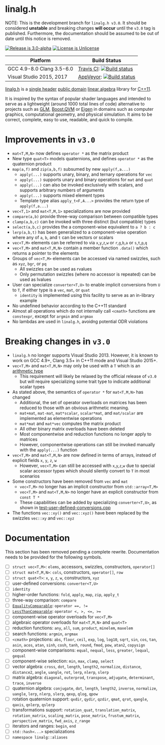 # linalg.h

NOTE: This is the development branch for `linalg.h v3.0`. It should be considered **unstable** and breaking changes **will occur** until the `v3.0` tag is published. Furthermore, the documentation should be assumed to be out of date until this notice is removed. 

[![Release is 3.0-alpha](http://img.shields.io/badge/version-3.0--alpha-blue.svg)](http://raw.githubusercontent.com/sgorsten/linalg/v3/linalg.h)
[![License is Unlicense](http://img.shields.io/badge/license-Unlicense-blue.svg?style=flat)](http://unlicense.org/)

Platform | Build Status |
-------- | ------------ |
GCC 4.9-8.0 Clang 3.5-6.0 | [Travis CI](http://travis-ci.org): [![Build status](http://travis-ci.org/sgorsten/linalg.svg?branch=v3)](https://travis-ci.org/sgorsten/linalg) |
Visual Studio 2015, 2017 | [AppVeyor](http://ci.appveyor.com/): [![Build status](http://ci.appveyor.com/api/projects/status/l4bfv5omodkajuc9?svg=true)](https://ci.appveyor.com/project/sgorsten/linalg) |

[linalg.h](/linalg.h) is a [single header](http://github.com/nothings/stb/blob/master/docs/other_libs.md) [public domain](http://unlicense.org/) [linear algebra](http://en.wikipedia.org/wiki/Linear_algebra) library for [C++11](http://en.cppreference.com/w/). 

It is inspired by the syntax of popular shader languages and intended to serve as a lightweight (around 1000 total lines of code) alternative to projects such as [GLM](http://glm.g-truc.net/0.9.7/), [Boost.QVM](https://www.boost.org/doc/libs/1_66_0/libs/qvm/doc/index.html) or [Eigen](http://eigen.tuxfamily.org/) in domains such as computer graphics, computational geometry, and physical simulation. It aims to be correct, complete, easy to use, readable, and quick to compile.

# Improvements in `v3.0`

* `mat<T,M,N>` now defines `operator *` as the matrix product
* New type `quat<T>` models quaternions, and defines `operator *` as the quaternion product
* `map(a,f)` and `zip(a,b,f)` subsumed by new `apply(f,a...)`
  * `apply(...)` supports unary, binary, and ternary operations for `vec`
  * `apply(...)` supports unary and binary operations for `mat` and `quat`
  * `apply(...)` can also be invoked exclusively with scalars, and supports arbitrary numbers of arguments
  * `apply(...)` supports mixed element types
  * Template type alias `apply_t<F,A...>` provides the return type of `apply(f,a...)`
* `vec<T,1>` and `mat<T,M,1>` specializations are now provided
* `compare(a,b)` provide three-way comparison between compatible types
* `clamp(a,b,c)` can be invoked with three distinct (but compatible) types
* `select(a,b,c)` provides the a component-wise equivalent to `a ? b : c`
* `lerp(a,b,t)` has been generalized to a component-wise operation where any of `a`, `b`, and `t` can be vectors or scalars
* `vec<T,M>` elements can be referred to via `x`,`y`,`z`,`w` or `r`,`g`,`b`,`a` or `s`,`t`,`p`,`q`
* `vec<T,M>` and `mat<T,M,N>` contain a member function `.data()` which returns a pointer to the elements
* Groups of `vec<T,M>` elements can be accessed via named swizzles, such as `xyz`, `bgr`, or `pq`
  * All swizzles can be used as rvalues
  * Only permutation swizzles (where no accessor is repeated) can be used as lvalues
* User can specialize `converter<T,U>` to enable implicit conversions from `U` to `T`, if either type is a `vec`, `mat`, or `quat`
  * `identity` is implemented using this facility to serve as an in-library example
* No undefined behavior according to the C++11 standard
* Almost all operations which do not internally call `<cmath>` functions are `constexpr`, except for `argmin` and `argmax`
* No lambdas are used in `linalg.h`, avoidng potential ODR violations


# Breaking changes in `v3.0`

* `linalg.h` no longer supports Visual Studio 2013. However, it is known to work on GCC 4.9+, Clang 3.5+ in C++11 mode and Visual Studio 2015+.
* `vec<T,M>` and `mat<T,M,N>` may only be used with a `T` which is an [arithmetic type](https://en.cppreference.com/w/c/language/arithmetic_types)
  * This requirement will likely be relaxed by the official release of `v3.0` but will require specializing some trait type to indicate additional scalar types
* As stated above, the semantics of `operator *` for `mat<T,M,N>` has changed
  * Additional, the set of operator overloads on matrices has been reduced to those with an obvious arithmetic meaning.
  * `mat+mat`, `mat-mat`, `mat*scalar`, `scalar*mat`, and `mat/scalar` are implemented as elementwise operations
  * `mat*mat` and `mat*vec` computes the matrix product
  * All other binary matrix overloads have been deleted
  * Most componentwise and reduction functions no longer apply to matrices
  * However, componentwise operations can still be invoked manually with the `apply(...)` function
* `vec<T,M>` and `mat<T,M,N>` are now defined in terms of arrays, instead of explicit fields `x`, `y`, `z`, `w`
  * However, `vec<T,M>` can still be accessed with `x`,`y`,`z`,`w` due to special scalar accessor types which should silently convert to `T` in most scenarios
* Some constructors have been removed from `vec` and `mat`
  * `vec<T,M>` no longer has an implicit constructor from `std::array<T,M>`
  * `vec<T,M>` and `mat<T,M,N>` no longer have an explicit constructor from `const T *`
  * These capabilities can be added by specializing `converter<T,U>`, as shown in [test-user-defined-conversions.cpp](tests/test-user-defined-conversions.cpp) 
* The functions `vec::xy()` and `vec::xyz()` have been replaced by the swizzles `vec::xy` and `vec::xyz`

# Documentation

This section has been removed pending a complete rewrite. Documentation needs to be provided for the following symbols.

- [ ] `struct vec<T,M>`: `elems`, accessors, swizzles, constructors, `operator[]`
- [ ] `struct mat<T,M,N>`: `cols`, constructors, `operator[]`, `row`
- [ ] `struct quat<T>`: `x`, `y`, `z`, `w`, constructors, `xyz`
- [ ] user-defined conversions: `converter<T,U>`
- [ ] `identity`
- [ ] higher-order functions: `fold`, `apply`, `map`, `zip`, `apply_t`
- [ ] three-way comparison: `compare`
- [ ] [`EqualityComparable`](http://en.cppreference.com/w/cpp/concept/EqualityComparable): `operator ==, !=`
- [ ] [`LessThanComparable`](http://en.cppreference.com/w/cpp/concept/LessThanComparable): `operator <, >, <=, >=`
- [ ] component-wise operator overloads for `vec<T,M>`
- [ ] algebraic operator overloads for `mat<T,M,N>` and `quat<T>`
- [ ] reduction functions: `any`, `all`, `sum`, `product`, `minelem`, `maxelem`
- [ ] search functions: `argmin`, `argmax`
- [ ] `<cmath>` projections: `abs`, `floor`, `ceil`, `exp`, `log`, `log10`, `sqrt`, `sin`, `cos`, `tan`, `asin`, `acos`, `atan`, `sinh`, `cosh`, `tanh`, `round`, `fmod`, `pow`, `atan2`, `copysign`
- [ ] component-wise comparisons: `equal`, `nequal`, `less`, `greater`, `lequal`, `gequal`
- [ ] component-wise selection: `min`, `max`, `clamp`, `select`
- [ ] vector algebra: `cross`, `dot`, `length`, `length2`, `normalize`, `distance`, `distance2`, `angle`, `uangle`, `rot`, `lerp`, `nlerp`, `slerp`
- [ ] matrix algebra: `diagonal`, `outerprod`, `transpose`, `adjugate`, `determinant`, `trace`, `inverse`
- [ ] quaternion algebra: `conjugate`, `dot`, `length`, `length2`, `inverse`, `normalize`, `uangle`, `lerp`, `nlerp`, `slerp`, `qexp`, `qlog`, `qpow`
- [ ] rotation quaternion support: `qxdir`, `qydir`, `qzdir`, `qmat`, `qrot`, `qangle`, `qaxis`, `qnlerp`, `qslerp`
- [ ] transformations support: `rotation_quat`, `translation_matrix`, `rotation_matrix`, `scaling_matrix`, `pose_matrix`, `frustum_matrix`, `perspective_matrix`, `fwd_axis`, `z_range`
- [ ] iterators and ranges: `begin`, `end`
- [ ] `std::hash<...>` specializations
- [ ] `namespace linalg::aliases`
